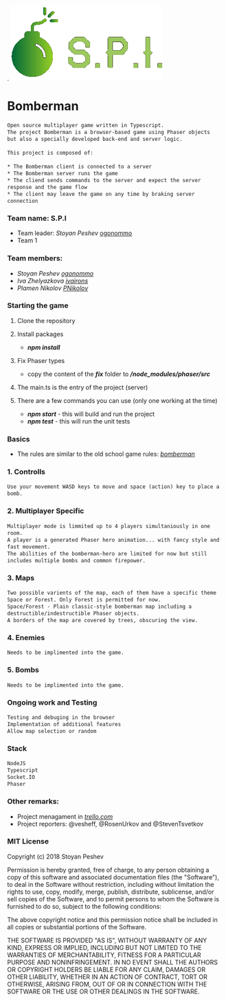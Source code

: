 .
    ![logo](/public/assets/logo.png)

# Bomberman

    Open source multiplayer game written in Typescript. 
    The project Bomberman is a browser-based game using Phaser objects 
    but also a specially developed back-end and server logic.
    
    This project is composed of:

    * The Bomberman client is connected to a server
    * The Bomberman server runs the game
    * The cliend sends commands to the server and expect the server response and the game flow
    * The client may leave the game on any time by braking server connection


### Team name: S.P.I
* Team leader: _Stoyan Peshev_ [ogonommo](https://my.telerikacademy.com/Users/ogonommo)
* Team 1

### Team members:
* _Stoyan Peshev_ *[ogonommo](https://my.telerikacademy.com/Users/ogonommo)*
* _Iva Zhelyazkova_ *[ivairons](https://my.telerikacademy.com/Users/ivairons@gmail.com)*
* _Plamen Nikolov_ *[PNikolov](https://my.telerikacademy.com/Users/PNikolov)*

### Starting the game
1. Clone the repository

1. Install packages
    - **_npm install_**

1. Fix Phaser types
    - copy the content of the **_fix_** folder to **_/node_modules/phaser/src_**

1. The main.ts is the entry of the project (server)

1. There are a few commands you can use (only one working at the time)
    - **_npm start_** - this will build and run the project
    - **_npm test_** - this will run the unit tests
  

### Basics

*    The rules are similar to the old school game rules: *[bomberman](https://en.wikipedia.org/wiki/Bomberman)*
    
### 1. Controlls

    Use your movement WASD keys to move and space (action) key to place a bomb.

### 2. Multiplayer Specific 

    Multiplayer mode is limmited up to 4 players simultaniously in one room.  
    A player is a generated Phaser hero animation... with fancy style and fast movement.
    The abilities of the bomberman-hero are limited for now but still includes multiple bombs and common firepower.

### 3. Maps

    Two possible varients of the map, each of them have a specific theme Space or Forest. Only Forest is permitted for now.
    Space/Forest - Plain classic-style bomberman map including a destructible/indestructible Phaser objects. 
    A borders of the map are covered by trees, obscuring the view.

### 4. Enemies

    Needs to be implimented into the game.

### 5. Bombs

    Needs to be implimented into the game.
    
### Ongoing work and Testing

    Testing and debuging in the browser
    Implementation of additional features
    Allow map selection or random
    
### Stack

    NodeJS
    Typescript
    Socket.IO
    Phaser
    
### Other remarks: 
* Project menagament in *[trello.com](https://trello.com/b/5IWOe7aa/game)*
* Project reporters: @vesheff, @RosenUrkov and @StevenTsvetkov
    
### MIT License
 
Copyright (c) 2018 Stoyan Peshev

Permission is hereby granted, free of charge, to any person obtaining a copy
of this software and associated documentation files (the "Software"), to deal
in the Software without restriction, including without limitation the rights
to use, copy, modify, merge, publish, distribute, sublicense, and/or sell
copies of the Software, and to permit persons to whom the Software is
furnished to do so, subject to the following conditions:

The above copyright notice and this permission notice shall be included in all
copies or substantial portions of the Software.

THE SOFTWARE IS PROVIDED "AS IS", WITHOUT WARRANTY OF ANY KIND, EXPRESS OR
IMPLIED, INCLUDING BUT NOT LIMITED TO THE WARRANTIES OF MERCHANTABILITY,
FITNESS FOR A PARTICULAR PURPOSE AND NONINFRINGEMENT. IN NO EVENT SHALL THE
AUTHORS OR COPYRIGHT HOLDERS BE LIABLE FOR ANY CLAIM, DAMAGES OR OTHER
LIABILITY, WHETHER IN AN ACTION OF CONTRACT, TORT OR OTHERWISE, ARISING FROM,
OUT OF OR IN CONNECTION WITH THE SOFTWARE OR THE USE OR OTHER DEALINGS IN THE
SOFTWARE.

